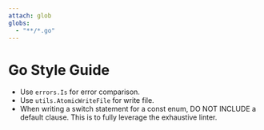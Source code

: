 ```yaml
---
attach: glob
globs:
  - "**/*.go"
---
```


# Go Style Guide

- Use `errors.Is` for error comparison.
- Use `utils.AtomicWriteFile` for write file.
- When writing a switch statement for a const enum, DO NOT INCLUDE a default clause. This is to fully leverage the exhaustive linter.
